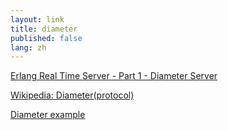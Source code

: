 ```yaml
---
layout: link
title: diameter
published: false
lang: zh
---
```


[Erlang Real Time Server - Part 1 - Diameter Server](http://vas.io/blog/2012/05/13/erlang-real-time-server-part-1-diameter-server/)

[Wikipedia: Diameter(protocol)](http://en.wikipedia.org/wiki/Diameter_%28protocol%29)

[Diameter example](https://github.com/erlang/otp/tree/master/lib/diameter/examples)
